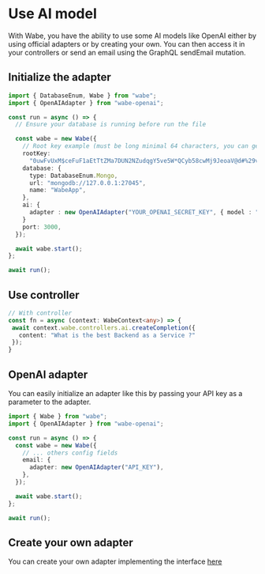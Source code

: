 # Use AI model

With Wabe, you have the ability to use some AI models like OpenAI either by using official adapters or by creating your own. You can then access it in your controllers or send an email using the GraphQL sendEmail mutation.

## Initialize the adapter

```ts
import { DatabaseEnum, Wabe } from "wabe";
import { OpenAIAdapter } from "wabe-openai";

const run = async () => {
  // Ensure your database is running before run the file

  const wabe = new Wabe({
    // Root key example (must be long minimal 64 characters, you can generate it online)
    rootKey:
      "0uwFvUxM$ceFuF1aEtTtZMa7DUN2NZudqgY5ve5W*QCyb58cwMj9JeoaV@d#%29v&aJzswuudVU1%nAT+rxS0Bh&OkgBYc0PH18*",
    database: {
      type: DatabaseEnum.Mongo,
      url: "mongodb://127.0.0.1:27045",
      name: "WabeApp",
    },
    ai: {
      adapter : new OpenAIAdapter("YOUR_OPENAI_SECRET_KEY", { model : "gpt-4o" }),
    }
    port: 3000,
  });

  await wabe.start();
};

await run();
```

## Use controller

```ts
// With controller
const fn = async (context: WabeContext<any>) => {
 await context.wabe.controllers.ai.createCompletion({
   content: "What is the best Backend as a Service ?"
 });
}
```

## OpenAI adapter

You can easily initialize an adapter like this by passing your API key as a parameter to the adapter.

```ts
import { Wabe } from "wabe";
import { OpenAIAdapter } from "wabe-openai";

const run = async () => {
  const wabe = new Wabe({
    // ... others config fields
    email: {
      adapter: new OpenAIAdapter("API_KEY"),
    },
  });

  await wabe.start();
};

await run();
```

## Create your own adapter

You can create your own adapter implementing the interface [here](https://github.com/palixir/wabe/blob/main/packages/wabe/src/ai/interface.ts)
